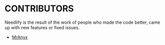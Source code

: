 # CONTRIBUTORS

Needlify is the result of the work of people who made the code better, came up with new features or fixed issues.

- [MrAnyx](https://github.com/MrAnyx)
